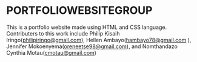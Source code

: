 # PORTFOLIOWEBSITEGROUP
This is a portfolio website made using HTML and CSS language. Contributers to this work include Philip Kisaih Iringo(philipiringo@gmail.com), Hellen Ambayo(hambayo78@gmail.com
), Jennifer Mokoenyema(oreneetse98@gmail.com), and Nomthandazo Cynthia Motau(cmotau@gmail.com)
